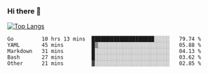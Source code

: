 ### Hi there 👋

<!--
**3Xpl0it3r/3Xpl0it3r** is a ✨ _special_ ✨ repository because its `README.md` (this file) appears on your GitHub profile.

Here are some ideas to get you started:

- 🔭 I’m currently working on ...
- 🌱 I’m currently learning ...
- 👯 I’m looking to collaborate on ...
- 🤔 I’m looking for help with ...
- 💬 Ask me about ...
- 📫 How to reach me: ...
- 😄 Pronouns: ...
- ⚡ Fun fact: ...
-->


[![Top Langs](https://github-readme-stats.vercel.app/api/top-langs/?username=3Xpl0it3r&layout=compact)](https://github.com/3Xpl0it3r/3Xpl0it3r)

<!--START_SECTION:waka-->
```text
Go         10 hrs 13 mins  ████████████████████░░░░░   79.74 % 
YAML       45 mins         █▒░░░░░░░░░░░░░░░░░░░░░░░   05.88 % 
Markdown   31 mins         █░░░░░░░░░░░░░░░░░░░░░░░░   04.13 % 
Bash       27 mins         █░░░░░░░░░░░░░░░░░░░░░░░░   03.62 % 
Other      21 mins         ▓░░░░░░░░░░░░░░░░░░░░░░░░   02.85 % 
```
<!--END_SECTION:waka-->
